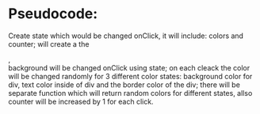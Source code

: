 # Pseudocode:

Create state which would be changed onClick, it will include: colors and counter; will create a the <div>, <div> background will be changed onClick using state; 
on each cleack the color will be changed randomly for 3 different color states: background color for div, text color inside of div and the border color of the div; 
there will be separate function which will return random colors for different states, allso counter will be increased by 1 for each click.